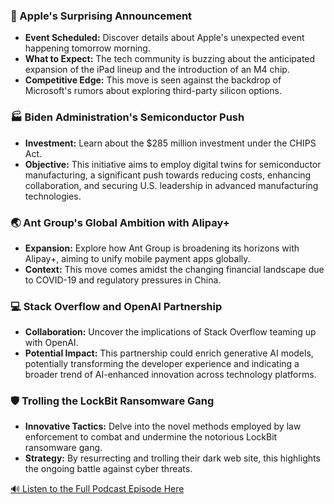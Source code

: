 ### 🍎 Apple's Surprising Announcement

- **Event Scheduled:** Discover details about Apple's unexpected event happening tomorrow morning.
- **What to Expect:** The tech community is buzzing about the anticipated expansion of the iPad lineup and the introduction of an M4 chip. 
- **Competitive Edge:** This move is seen against the backdrop of Microsoft's rumors about exploring third-party silicon options.

### 🏭 Biden Administration's Semiconductor Push

- **Investment:** Learn about the $285 million investment under the CHIPS Act.
- **Objective:** This initiative aims to employ digital twins for semiconductor manufacturing, a significant push towards reducing costs, enhancing collaboration, and securing U.S. leadership in advanced manufacturing technologies.

### 🌏 Ant Group's Global Ambition with Alipay+

- **Expansion:** Explore how Ant Group is broadening its horizons with Alipay+, aiming to unify mobile payment apps globally.
- **Context:** This move comes amidst the changing financial landscape due to COVID-19 and regulatory pressures in China.

### 💻 Stack Overflow and OpenAI Partnership

- **Collaboration:** Uncover the implications of Stack Overflow teaming up with OpenAI.
- **Potential Impact:** This partnership could enrich generative AI models, potentially transforming the developer experience and indicating a broader trend of AI-enhanced innovation across technology platforms.

### 🛡 Trolling the LockBit Ransomware Gang

- **Innovative Tactics:** Delve into the novel methods employed by law enforcement to combat and undermine the notorious LockBit ransomware gang.
- **Strategy:** By resurrecting and trolling their dark web site, this highlights the ongoing battle against cyber threats.



[🔊 Listen to the Full Podcast Episode Here](https://open.spotify.com/show/4MSGKsQXnyohBPdyFyp6wN)